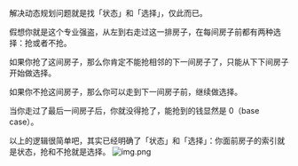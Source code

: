 解决动态规划问题就是找「状态」和「选择」，仅此而已。

假想你就是这个专业强盗，从左到右走过这一排房子，在每间房子前都有两种选择：抢或者不抢。

如果你抢了这间房子，那么你肯定不能抢相邻的下一间房子了，只能从下下间房子开始做选择。

如果你不抢这间房子，那么你可以走到下一间房子前，继续做选择。

当你走过了最后一间房子后，你就没得抢了，能抢到的钱显然是 0（base case）。

以上的逻辑很简单吧，其实已经明确了「状态」和「选择」：你面前房子的索引就是状态，抢和不抢就是选择。
![img.png](img.png)